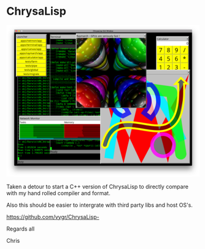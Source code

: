 # ChrysaLisp

![](./screen_shot.png)

Taken a detour to start a C++ version of ChrysaLisp to directly compare with my
hand rolled compiler and format.

Also this should be easier to intergrate with third party libs and host OS's.

https://github.com/vygr/ChrysaLisp-

Regards all

Chris
